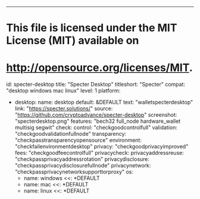 ---
# This file is licensed under the MIT License (MIT) available on
# http://opensource.org/licenses/MIT.

id: specter-desktop
title: "Specter Desktop"
titleshort: "Specter"
compat: "desktop windows mac linux"
level: 1
platform:
  - desktop:
    name: desktop
    default: &DEFAULT
      text: "walletspecterdesktop"
      link: "https://specter.solutions/"
      source: "https://github.com/cryptoadvance/specter-desktop"
      screenshot: "specterdesktop.png"
      features: "bech32 full_node hardware_wallet multisig segwit"
      check:
        control: "checkgoodcontrolfull"
        validation: "checkgoodvalidationfullnode"
        transparency: "checkpasstransparencyopensource"
        environment: "checkfailenvironmentdesktop"
        privacy: "checkgoodprivacyimproved"
        fees: "checkgoodfeecontrolfull"
      privacycheck:
        privacyaddressreuse: "checkpassprivacyaddressrotation"
        privacydisclosure: "checkpassprivacydisclosurefullnode"
        privacynetwork: "checkpassprivacynetworksupporttorproxy"
    os:
      - name: windows
        <<: *DEFAULT
      - name: mac
        <<: *DEFAULT
      - name: linux
        <<: *DEFAULT